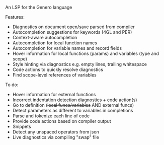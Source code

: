 An LSP for the Genero language

Features:
* Diagnostics on document open/save parsed from compiler
* Autocompletion suggestions for keywords (4GL and PER)
* Context-aware autocompletion
* Autocompletion for local function names
* Autocompletion for variable names and record fields
* Hover information for local functions (params) and variables (type and scope)
* Style hinting via diagnostics e.g. empty lines, trailing whitespace
* Code actions to quickly resolve diagnostics
* Find scope-level references of variables

To do:
* Hover information for external functions
* Incorrect indentation detection diagnostics + code action(s)
* Go to definition (~~local funcs/variables~~ AND external funcs)
* Detect parameters as different to variables in completions
* Parse and tokenize each line of code
* Provide code actions based on compiler output
* Snippets
* Detect any unspaced operators from json
* Live diagnostics via compiling "swap" file
